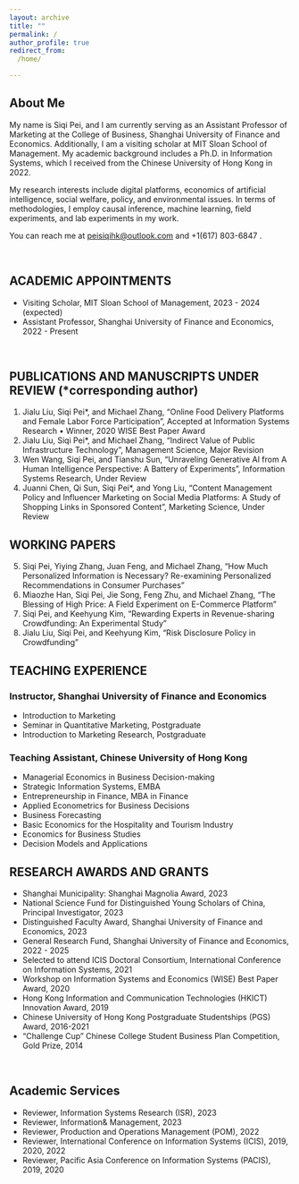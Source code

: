 ```yaml
---
layout: archive
title: ""
permalink: /
author_profile: true
redirect_from:
  /home/

---
```


## <left> About Me </left>

My name is Siqi Pei, and I am currently serving as an Assistant Professor of Marketing at the College of Business, Shanghai University of Finance and Economics. Additionally, I am a visiting scholar at MIT Sloan School of Management. My academic background includes a Ph.D. in Information Systems, which I received from the Chinese University of Hong Kong in 2022.

My research interests include digital platforms, economics of artificial intelligence, social welfare, policy, and environmental issues. In terms of methodologies, I employ causal inference, machine learning, field experiments, and lab experiments in my work.

You can reach me at [peisiqihk@outlook.com](mailto:peisiqihk@outlook.com) and +1(617) 803-6847 .

<br>

## <left> ACADEMIC APPOINTMENTS </left>
<style>
pre {
  font-family: "Academicons";
}
</style>

[//]: # (<pre>)

[//]: # (Massachusetts Institute of Technology, MIT Sloan School of Management)

[//]: # (- Visiting Scholar                     2023 - 2024 &#40;expected&#41; )

[//]: # ( )
[//]: # (Shanghai University of Finance and Economics, College of Business)

[//]: # (- Assistant Professor                  2022 - Present)

[//]: # (</pre>)
- Visiting Scholar, MIT Sloan School of Management, 2023 - 2024 (expected)
- Assistant Professor, Shanghai University of Finance and Economics, 2022 - Present



<br>  

## <left> PUBLICATIONS AND MANUSCRIPTS UNDER REVIEW (*corresponding author) </left>

1. Jialu Liu, Siqi Pei*, and Michael Zhang, “Online Food Delivery Platforms and Female Labor Force Participation”, Accepted at Information Systems Research
•  Winner, 2020 WISE Best Paper Award                                                                       
2. Jialu Liu, Siqi Pei*, and Michael Zhang, “Indirect Value of Public Infrastructure Technology”, Management Science, Major Revision
3. Wen Wang, Siqi Pei, and Tianshu Sun, “Unraveling Generative AI from A Human Intelligence Perspective: A Battery of Experiments”, Information Systems Research, Under Review
4. Juanni Chen, Qi Sun, Siqi Pei*, and Yong Liu, “Content Management Policy and Influencer Marketing on Social Media Platforms: A Study of Shopping Links in Sponsored Content”, Marketing Science, Under Review

## <left> WORKING PAPERS </left> 
5. Siqi Pei, Yiying Zhang, Juan Feng, and Michael Zhang, “How Much Personalized Information is Necessary? Re-examining Personalized Recommendations in Consumer Purchases”
6. Miaozhe Han, Siqi Pei, Jie Song, Feng Zhu, and Michael Zhang,  “The Blessing of High Price: A Field Experiment on E-Commerce Platform”
7. Siqi Pei, and Keehyung Kim, “Rewarding Experts in Revenue-sharing Crowdfunding: An Experimental Study”
8. Jialu Liu, Siqi Pei, and Keehyung Kim, “Risk Disclosure Policy in Crowdfunding”

## <left> TEACHING EXPERIENCE </left>

### <left> Instructor, Shanghai University of Finance and Economics </left>
- Introduction to Marketing
- Seminar in Quantitative Marketing, Postgraduate
- Introduction to Marketing Research, Postgraduate

### <left> Teaching Assistant, Chinese University of Hong Kong </left>
- Managerial Economics in Business Decision-making
- Strategic Information Systems, EMBA
- Entrepreneurship in Finance, MBA in Finance
- Applied Econometrics for Business Decisions
- Business Forecasting
- Basic Economics for the Hospitality and Tourism Industry
- Economics for Business Studies
- Decision Models and Applications


## <left> RESEARCH AWARDS AND GRANTS </left>
- Shanghai Municipality: Shanghai Magnolia Award, 2023
- National Science Fund for Distinguished Young Scholars of China, Principal Investigator, 2023
- Distinguished Faculty Award, Shanghai University of Finance and Economics, 2023
- General Research Fund, Shanghai University of Finance and Economics, 2022 - 2025
- Selected to attend ICIS Doctoral Consortium, International Conference on Information Systems, 2021
- Workshop on Information Systems and Economics (WISE) Best Paper Award, 2020
- Hong Kong Information and Communication Technologies (HKICT) Innovation Award, 2019
- Chinese University of Hong Kong Postgraduate Studentships (PGS) Award, 2016-2021
- “Challenge Cup” Chinese College Student Business Plan Competition, Gold Prize, 2014
<br>  

## <left> Academic Services </left>
- Reviewer, Information Systems Research (ISR), 2023
- Reviewer, Information& Management, 2023
- Reviewer, Production and Operations Management (POM), 2022
- Reviewer, International Conference on Information Systems (ICIS), 2019, 2020, 2022
- Reviewer, Pacific Asia Conference on Information Systems (PACIS), 2019, 2020
